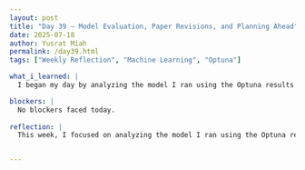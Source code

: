 ```yaml
---
layout: post
title: "Day 39 – Model Evaluation, Paper Revisions, and Planning Ahead"
date: 2025-07-18
author: Yusrat Miah
permalink: /day39.html
tags: ["Weekly Reflection", "Machine Learning", "Optuna"]

what_i_learned: |
  I began my day by analyzing the model I ran using the Optuna results and noticed that, although accuracy remained high, precision was still low. I then focused on improving my team's literature paper by editing the sections I had contributed to. I consulted my high school teacher, Ms. Eneah, for advice on restructuring parts of the paper, particularly the abstract and introduction. Collaborating with my group members was a rewarding experience. Synthesizing our ideas helped us express our perspectives in a meaningful way.

blockers: |
  No blockers faced today. 
  
reflection: |
  This week, I focused on analyzing the model I ran using the Optuna results and found that while accuracy was high, precision remained low. I also worked on refining my team's literature paper by editing my sections and discussing improvements, particularly to the abstract and introduction, with my high school teacher, Ms. Eneah. Collaborating with my group members was valuable as it helped us align our ideas and strengthen the overall direction of the paper. Next week, I plan to continue working on the literature paper, write the methodology section, and help deepen our group’s understanding of the ensemble model. We will also compile the results from each individual model and begin preparing our elevator pitch by drafting the script and editing the video, which is due next Thursday.


---
```


